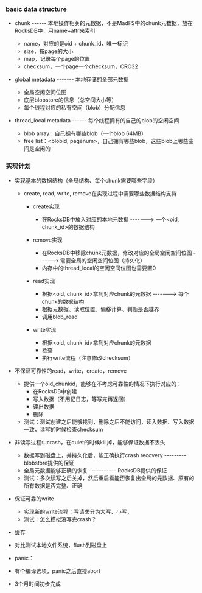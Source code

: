 ### basic data structure

- chunk   ------ 本地操作相关的元数据，不是MadFS中的chunk元数据，放在RocksDB中，用name+attr来索引
  - name，对应的是oid + chunk_id，唯一标识
  - size，按page的大小
  - map，记录每个page的位置
  - checksum，一个page一个checksum，CRC32

- global metadata ------- 本地存储的全部元数据
  - 全局空闲空间位图
  - 底层blobstore的信息（总空间大小等）
  - 每个线程对应的私有空间（blob）分配信息

- thread_local metadata ------ 每个线程拥有的自己的blob的空闲空间
  - blob array：自己拥有哪些blob（一个blob 64MB）
  - free list：<blobid, pagenum>，自己拥有哪些blob，这些blob上哪些空间是空闲的

### 实现计划

- 实现基本的数据结构（全局结构、每个chunk需要哪些字段）

  - create, read, write, remove在实现过程中需要哪些数据结构支持

    - create实现
      - 在RocksDB中放入对应的本地元数据  -------> 一个<oid, chunk_id>的数据结构
    - remove实现
      - 在RocksDB中移除chunk元数据，修改对应的全局空闲空间位图 -----> 需要全局的空闲空间位图（持久化）
      - 内存中的thread_local的空闲空间位图也需要置0

    - read实现
      - 根据<oid, chunk_id>拿到对应chunk的元数据 -------> 每个chunk的数据结构
      - 根据元数据、读取位置、偏移计算、判断是否越界
      - 调用blob_read

    - write实现
      - 根据<oid, chunk_id>拿到对应chunk的元数据
      - 检查
      - 执行write流程（注意修改checksum）

- 不保证可靠性的read，write，create，remove
  - 提供一个oid_chunkid，能够在不考虑可靠性的情况下执行对应的：
    - 在RocksDB中创建
    - 写入数据（不用记日志，等写完再返回）
    - 读出数据
    - 删除
  - 测试：测试创建之后能够找到，删除之后不能访问，读入数据、写入数据一致，读写的时候检查checksum

- 非读写过程中crash，在quiet的时候kill掉，能够保证数据不丢失
  - 数据写到磁盘上，并持久化后，能正确执行crash recovery --------- blobstore提供的保证
  - 全局元数据能够正确的恢复 ----------- RocksDB提供的保证
  - 测试：多次读写之后关掉，然后重启看能否恢复出全局的元数据、原有的所有数据是否完整、正确

- 保证可靠的write
  - 实现新的write流程：写请求分为大写、小写，
  - 测试：怎么模拟没写完crash？
- 缓存

- 对比测试本地文件系统，flush到磁盘上

- panic：
- 有个编译选项，panic之后直接abort

- 3个月时间初步完成







